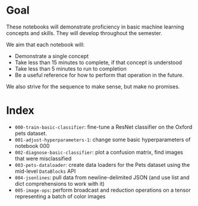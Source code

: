 # Goal

These notebooks will demonstrate proficiency in basic machine learning concepts and skills. They will develop throughout the semester.

We aim that each notebook will:

* Demonstrate a single concept
* Take less than 15 minutes to complete, if that concept is understood
* Take less than 5 minutes to run to completion
* Be a useful reference for how to perform that operation in the future.

We also strive for the sequence to make sense, but make no promises.

# Index

* `000-train-basic-classifier`: fine-tune a ResNet classifier on the Oxford pets dataset.
* `001-adjust-hyperparameters-1`: change some basic hyperparameters of notebook 000
* `002-diagnose-basic-classifier`: plot a confusion matrix, find images that were misclassified
* `003-pets-dataloader`: create data loaders for the Pets dataset using the mid-level `DataBlocks` API
* `004-jsonlines`: pull data from newline-delimited JSON (and use list and dict comprehensions to work with it)
* `005-image-ops`: perform broadcast and reduction operations on a tensor representing a batch of color images
